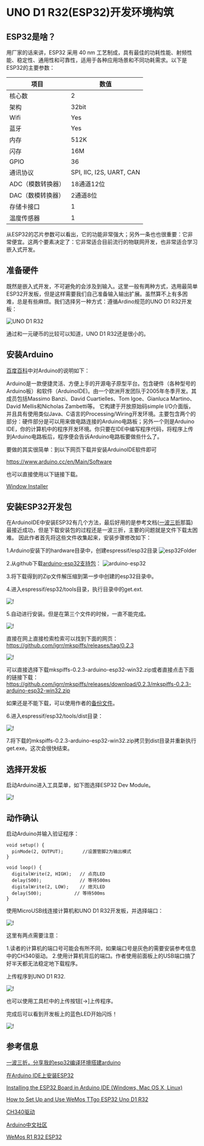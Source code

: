 # UNO D1 R32(ESP32)开发环境构筑
## ESP32是啥？

用厂家的话来讲，ESP32 采用 40 nm 工艺制成，具有最佳的功耗性能、射频性能、稳定性、通用性和可靠性，适用于各种应用场景和不同功耗需求。以下是ESP32的主要参数：

| 项目              | 数值                     |
|-------------------|--------------------------|
| 核心数            | 2                        |
| 架构              | 32bit                    |
| Wifi              | Yes                      |
| 蓝牙              | Yes                      |
| 内存              | 512K                     |
| 闪存              | 16M                      |
| GPIO              | 36                       |
| 通讯协议          | SPI, IIC, I2S, UART, CAN |
| ADC（模数转换器） | 18通道12位               |
| DAC（数模转换器） | 2通道8位                 |
| 存储卡接口        | 1                        |
| 温度传感器        | 1                        |

从ESP32的芯片参数可以看出，它的功能非常强大；另外一条也也很重要：它非常便宜。这两个要素决定了：它非常适合目前流行的物联网开发，也非常适合学习嵌入式开发。

## 准备硬件

既然是嵌入式开发，不可避免的会涉及到输入。这里一般有两种方式，选用最简单ESP32开发板，但是这样需要我们自己准备输入输出扩展。虽然算不上有多困难，总是有些麻烦。我们选择另一种方式：遵循Ardino规范的UNO D1 R32开发板：

![UNO D1 R32](images/ESP32-WROOM-32.jpg "Photo of UNO D1 R32")

通过和一元硬币的比较可以知道，UNO D1 R32还是很小的。

## 安装Arduino

[百度百科](https://baike.baidu.com/item/Arduino)中对Arduino的说明如下：

Arduino是一款便捷灵活、方便上手的开源电子原型平台。包含硬件（各种型号的Arduino板）和软件（ArduinoIDE)。由一个欧洲开发团队于2005年冬季开发。其成员包括Massimo Banzi、David Cuartielles、Tom Igoe、Gianluca Martino、David Mellis和Nicholas Zambetti等。
它构建于开放原始码simple I/O介面版，并且具有使用类似Java、C语言的Processing/Wiring开发环境。主要包含两个的部分：硬件部分是可以用来做电路连接的Arduino电路板；另外一个则是Arduino IDE，你的计算机中的程序开发环境。你只要在IDE中编写程序代码，将程序上传到Arduino电路板后，程序便会告诉Arduino电路板要做些什么了。

要做的其实很简单：到以下网页下载并安装ArduinoIDE软件即可

https://www.arduino.cc/en/Main/Software

也可以直接使用以下链接下载。

[Window Installer](https://www.arduino.cc/download_handler.php?f=/arduino-1.8.12-windows.exe)

## 安装ESP32开发包

在ArduinoIDE中安装ESP32有几个方法，最后好用的是参考文档([一波三折](https://www.arduino.cn/thread-91658-1-1.html)那篇)最接近成功，但是下载安装包的过程还是一波三折，主要的问题就是文件下载太困难。
因此作者首先将这些文件收集起来，安装步骤修改如下：

1.Arduino安装下的hardware目录中，创建espressif/esp32目录
![esp32Folder](images/esp32folder.jpg "Create esp32 folder.")

2.从github下载[arduino-esp32支持包](https://github.com/espressif/arduino-esp32/archive/master.zip)：
![arduino-esp32](images/arduino-esp32.jpg "Download Zip.")

3.将下载得到的Zip文件解压缩到第一步中创建的esp32目录中。

4.进入espressif/esp32/tools目录，执行目录中的get.ext.

![!](images/getExe.jpg "run get.exe")

5.自动进行安装。但是在第三个文件的时候，一直不能完成。

![!](images/getting.jpg "Download and extracting.")

直接在网上直接检索检索可以找到下面的网页：
https://github.com/igrr/mkspiffs/releases/tag/0.2.3

![!](images/mkspiffs.jpg "Download Mkspiffs.")

可以直接选择下载mkspiffs-0.2.3-arduino-esp32-win32.zip或者直接点击下面的链接下载：
https://github.com/igrr/mkspiffs/releases/download/0.2.3/mkspiffs-0.2.3-arduino-esp32-win32.zip

如果还是不能下载，可以使用作者的[备份文件](https://github.com/xueweiguo/EmbeddedCpp/raw/master/Arduino/ESP32/Startup/mkspiffs-0.2.3-arduino-esp32-win32.zip)。

6.进入espressif/esp32/tools/dist目录：

![!](images/waitMkspiffs.jpg "Files in dist folder.")

7.将下载的mkspiffs-0.2.3-arduino-esp32-win32.zip拷贝到dist目录并重新执行get.exe。这次会很快结束。

## 选择开发板

启动Arduino进入工具菜单，如下图选择ESP32 Dev Module。

![!](images/selectBoard.jpg "Select Board.")

## 动作确认

启动Arduino并输入验证程序：

```
void setup() {
  pinMode(2, OUTPUT);       //设置管脚2为输出模式
}

void loop() {
  digitalWrite(2, HIGH);   // 点亮LED
  delay(500);              // 等待500ms
  digitalWrite(2, LOW);    // 熄灭LED
  delay(500);            // 等待500ms
}
```

使用MicroUSB线连接计算机和UNO D1 R32开发板，并选择端口：

![!](images/selectPort.jpg "Select Port.")

这里有两点需要注意：

1.读者的计算机的端口号可能会有所不同，如果端口号是灰色的需要安装参考信息中的CH340驱动。
2.使用计算机背后的端口。作者使用前面板上的USB端口搞了好半天都无法稳定地下载程序。

上传程序到UNO D1 R32.

![!](images/upload.jpg "Upload.")

也可以使用工具栏中的上传按钮[->]上传程序。

完成后可以看到开发板上的蓝色LED开始闪烁！

![!](images/led.gif "LED闪烁.")   

## 参考信息

[一波三折，分享我的esp32编译环境搭建arduino](https://www.arduino.cn/thread-91658-1-1.html)

[在Arduino IDE上安装ESP32](https://www.yiboard.com/thread-1218-1-1.html)

[Installing the ESP32 Board in Arduino IDE (Windows, Mac OS X, Linux)](https://randomnerdtutorials.com/installing-the-esp32-board-in-arduino-ide-windows-instructions/)

[How to Set Up and Use WeMos TTgo ESP32 Uno D1 R32](https://www.instructables.com/id/How-to-Set-Up-WeMos-TTgo-ESP32-Uno-D1-R32/)

[CH340驱动](http://www.wch.cn/download/CH341SER_EXE.html)

[Arduino中文社区](https://www.arduino.cn/)

[WeMos R1 R32 ESP32](https://www.fambach.net/wemos-d1-r32-esp32/)